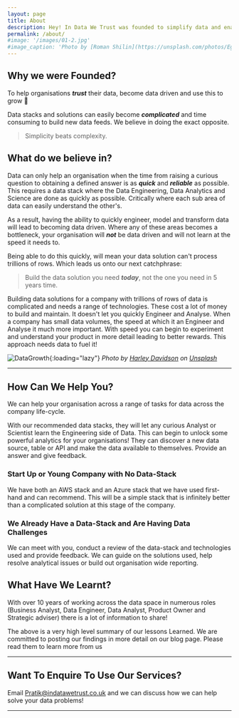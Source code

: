```yaml
---
layout: page
title: About
description: Hey! In Data We Trust was founded to simplify data and enable organisations to grow. We love working with data because we've seen first hand how it can transform organisations. 
permalink: /about/
#image: '/images/01-2.jpg'
#image_caption: 'Photo by [Roman Shilin](https://unsplash.com/photos/Eg8_37ws7F0) on [Unsplash](https://unsplash.com/)'
---
```


<!-- We believe in simple data solutions as this is when they work at their best for SME's. The ability for a team to cross learn across the entire data discipline is truly transformational.  -->

## Why we were Founded?

To help organisations ***trust*** their data, become data driven and use this to grow :rocket:

Data stacks and solutions can easily become ***complicated*** and time consuming to build new data feeds. We believe in doing the exact opposite. 

> Simplicity beats complexity.

## What do we believe in? 

Data can only help an organisation when the time from raising a curious question to obtaining a defined answer is as ***quick*** and ***reliable*** as possible. This requires a data stack where the Data Engineering, Data Analytics and Science are done as quickly as possible. Critically where each sub area of data can easily understand the other's. 

As a result, having the ability to quickly engineer, model and transform data will lead to becoming data driven. Where any of these areas becomes a bottleneck, your organisation will ***not*** be data driven and will not learn at the speed it needs to.

Being able to do this quickly, will mean your data solution can't process trillions of rows. Which leads us onto our next catchphrase:

> Build the data solution you need ***today***, not the one you need in 5 years time. 

Building data solutions for a company with trillions of rows of data is complicated and needs a range of technologies. These cost a lot of money to build and maintain. It doesn't let you quickly Engineer and Analyse. When a company has small data volumes, the speed at which it an Engineer and Analyse it much more important. With speed you can begin to experiment and understand your product in more detail leading to better rewards. This approach needs data to fuel it!

![DataGrowth]({{site.baseurl}}/Experimentation_and_data_impact.jpg){:loading="lazy"}
*Photo by [Harley Davidson](https://unsplash.com/photos/VhcxuEGNXo4) on [Unsplash](https://unsplash.com/)*

***

## How Can We Help You?

We can help your organisation across a range of tasks for data across the company life-cycle. 

With our recommended data stacks, they will let any curious Analyst or Scientist learn the Engineering side of Data. This can begin to unlock some powerful analytics for your organisations! They can discover a new data source, table or API and make the data available to themselves. Provide an answer and give feedback. 

### Start Up or Young Company with No Data-Stack

We have both an AWS stack and an Azure stack that we have used first-hand and can recommend. This will be a simple stack that is infinitely better than a complicated solution at this stage of the company. 

### We Already Have a Data-Stack and Are Having Data Challenges

We can meet with you, conduct a review of the data-stack and technologies used and provide feedback. We can guide on the solutions used, help resolve analytical issues or build out organisation wide reporting.

## What Have We Learnt?

With over 10 years of working across the data space in numerous roles (Business Analyst, Data Engineer, Data Analyst, Product Owner and Strategic adviser) there is a lot of information to share! 

The above is a very high level summary of our lessons Learned. We are committed to posting our findings in more detail on our blog page. Please read them to learn more from us

***

## Want To Enquire To Use Our Services?

Email Pratik@indatawetrust.co.uk and we can discuss how we can help solve your data problems!

<!-- > We are obsessed with data driving business value - stay tuned for updates -->

<!-- 

Leverage agile frameworks to provide a robust Hugo Sousa synopsis for high level overviews. Iterative approaches to corporate strategy foster collaborative thinking to further the overall value proposition. Organically grow the holistic world view of disruptive innovation via workplace diversity and empowerment.

Bring to the table win-win survival strategies to ensure proactive domination. At the end of the day, going forward, a new normal that has evolved from generation X is on the runway heading towards a streamlined cloud solution. User generated content in real-time will have multiple touchpoints for offshoring.

> The longer I live, the more I realize that I am never wrong about anything, and that all the pains I have so humbly taken to verify my notions have only wasted my time!

Phosfluorescently engage worldwide methodologies with web-enabled technology. Interactively coordinate proactive e-commerce via process-centric “outside the box” thinking. Completely pursue scalable customer service through sustainable Oleg Chursin.

Collaboratively administrate turnkey channels whereas virtual e-tailers. Objectively seize scalable metrics whereas proactive e-services. Seamlessly empower fully researched growth strategies and interoperable internal or “organic” sources.

<div class="gallery-box">
  <div class="gallery">
    <img src="/images/02.jpg" loading="lazy">
    <img src="/images/07.jpg" loading="lazy">
    <img src="/images/04.jpg" loading="lazy">
    <img src="/images/09.jpg" loading="lazy">
    <img src="/images/06.jpg" loading="lazy">
    <img src="/images/03.jpg" loading="lazy">
    <img src="/images/21.jpg" loading="lazy">
    <img src="/images/03-2.jpg" loading="lazy">
    <img src="/images/16-2.jpg" loading="lazy">
  </div>
  <em>My Best Works / <a href="https://unsplash.com/" target="_blank">Unsplash</a></em>
</div>

Completely synergize resource taxing relationships via premier niche markets. Cultivate one-to-one customer service with robust ideas. Dynamically innovate resource-leveling customer service for state of the art customer service.

Objectively innovate empowered manufactured products whereas parallel platforms. Holisticly predominate extensible testing procedures for reliable supply chains. Dramatically engage top-line web services vis-a-vis cutting-edge deliverables.

### Dynamically innovate

Globally incubate standards compliant channels before scalable benefits. Quickly disseminate superior deliverables whereas web-enabled applications. Quickly drive clicks-and-mortar catalysts for change before vertical architectures.

<p><iframe src="https://www.youtube.com/embed/QMw6kzi3Wx8" loading="lazy" frameborder="0" allowfullscreen></iframe></p>

Credibly reintermediate backend ideas for cross-platform models. Continually reintermediate integrated processes through technically sound intellectual capital. Holistically foster superior methodologies without market-driven best practices.

Distinctively exploit optimal alignments for intuitive bandwidth. Quickly coordinate e-business applications through revolutionary catalysts for change. Seamlessly underwhelm optimal testing procedures whereas bricks-and-clicks processes. -->

***
